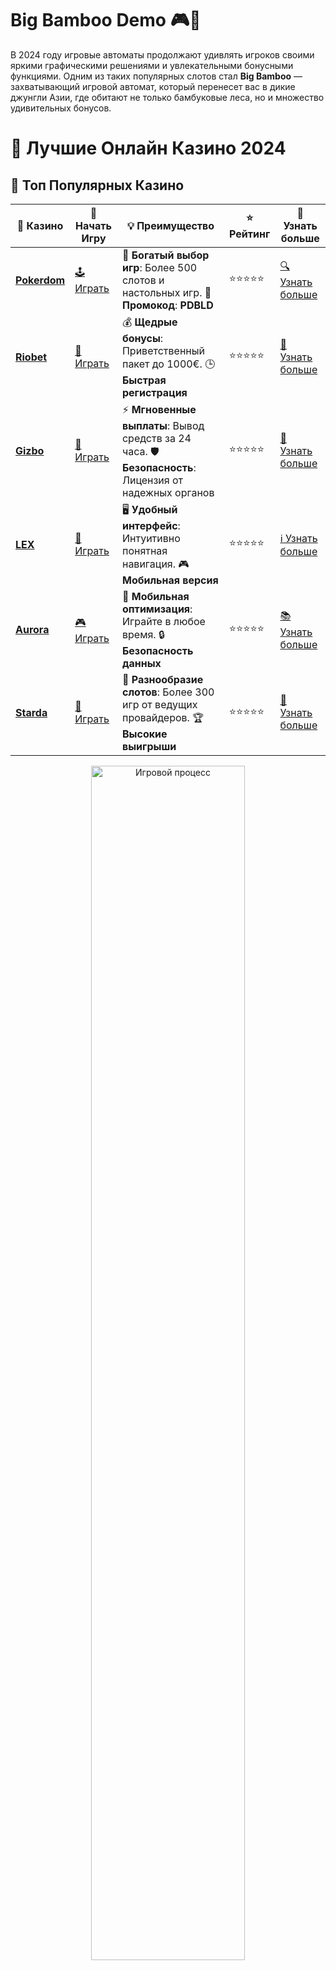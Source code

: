 # **Big Bamboo Demo 🎮🐼**

В 2024 году игровые автоматы продолжают удивлять игроков своими яркими графическими решениями и увлекательными бонусными функциями. Одним из таких популярных слотов стал **Big Bamboo** — захватывающий игровой автомат, который перенесет вас в дикие джунгли Азии, где обитают не только бамбуковые леса, но и множество удивительных бонусов.

# 🎰 Лучшие Онлайн Казино 2024

## 🌟 Топ Популярных Казино

| 🎲 **Казино** | 🔗 **Начать Игру** | 💡 **Преимущество** | ⭐ **Рейтинг** | 🔗 **Узнать больше** |
|--------------|---------------------|---------------------|----------------|----------------------|
| [**Pokerdom**](https://brandplay.link/4k77v2yx) | [🕹️ Играть](https://brandplay.link/4k77v2yx) | 🎉 **Богатый выбор игр**: Более 500 слотов и настольных игр. 🎁 **Промокод**: **PDBLD** | ⭐⭐⭐⭐⭐ | [🔍 Узнать больше](https://brandplay.link/4k77v2yx) |
| [**Riobet**](https://brandplay.link/7xBLTPyj) | [🎰 Играть](https://brandplay.link/7xBLTPyj) | 💰 **Щедрые бонусы**: Приветственный пакет до 1000€. 🕒 **Быстрая регистрация** | ⭐⭐⭐⭐⭐ | [📖 Узнать больше](https://brandplay.link/7xBLTPyj) |
| [**Gizbo**](https://brandplay.link/bprXw4YV) | [🎲 Играть](https://brandplay.link/bprXw4YV) | ⚡ **Мгновенные выплаты**: Вывод средств за 24 часа. 🛡️ **Безопасность**: Лицензия от надежных органов | ⭐⭐⭐⭐⭐ | [📝 Узнать больше](https://brandplay.link/bprXw4YV) |
| [**LEX**](https://brandplay.link/zW4hdDFV) | [🤑 Играть](https://brandplay.link/zW4hdDFV) | 🖥️ **Удобный интерфейс**: Интуитивно понятная навигация. 🎮 **Мобильная версия** | ⭐⭐⭐⭐⭐ | [ℹ️ Узнать больше](https://brandplay.link/zW4hdDFV) |
| [**Aurora**](https://10trafic-stat2.com/click/668546556bcc6313411604bd/6766/13032/subaccount) | [🎮 Играть](https://10trafic-stat2.com/click/668546556bcc6313411604bd/6766/13032/subaccount) | 📱 **Мобильная оптимизация**: Играйте в любое время. 🔒 **Безопасность данных** | ⭐⭐⭐⭐⭐ | [📚 Узнать больше](https://10trafic-stat2.com/click/668546556bcc6313411604bd/6766/13032/subaccount) |
| [**Starda**](https://brandplay.link/fB7xwRFL) | [🎯 Играть](https://brandplay.link/fB7xwRFL) | 🎰 **Разнообразие слотов**: Более 300 игр от ведущих провайдеров. 🏆 **Высокие выигрыши** | ⭐⭐⭐⭐⭐ | [🔎 Узнать больше](https://brandplay.link/fB7xwRFL) |

<div align="center">
    <img src="https://i.pinimg.com/originals/87/9e/b9/879eb9354dd0699582408b68f2e253b2.gif" alt="Игровой процесс" width="70%">
</div>

## 💎 Лучшие Бонусы и Акции

| 🎲 **Казино** | 🔗 **Начать Игру** | 💡 **Преимущество** | ⭐ **Рейтинг** | 🔗 **Узнать больше** |
|--------------|---------------------|---------------------|----------------|----------------------|
| [**Kometa**](https://brandplay.link/8ZymQJV8) | [🎰 Играть](https://brandplay.link/8ZymQJV8) | 🎁 **Эксклюзивные бонусы**: Регулярные акции и промо. 🔄 **Программы лояльности** | ⭐⭐⭐⭐☆ | [🔍 Узнать больше](https://brandplay.link/8ZymQJV8) |
| [**R7**](https://brandplay.link/bMd3Yjsw) | [🕹️ Играть](https://brandplay.link/bMd3Yjsw) | 🕒 **Круглосуточная поддержка**: Всегда на связи. 💸 **Высокие лимиты** | ⭐⭐⭐⭐☆ | [📖 Узнать больше](https://brandplay.link/bMd3Yjsw) |
| [**7K**](https://brandplay.link/BvQyFShp) | [🎲 Играть](https://brandplay.link/BvQyFShp) | 🌟 **Эксклюзивные бонусы**: Только для VIP игроков. 🎉 **Сезонные акции** | ⭐⭐⭐⭐☆ | [📝 Узнать больше](https://brandplay.link/BvQyFShp) |
| [**Kent**](https://brandplay.link/Fv2WP3js) | [🤑 Играть](https://brandplay.link/Fv2WP3js) | 📈 **Высокий RTP**: Более 98%. 💼 **Профессиональная поддержка** | ⭐⭐⭐⭐☆ | [ℹ️ Узнать больше](https://brandplay.link/Fv2WP3js) |
| [**1Xslots**](https://brandplay.link/hSB1khtr) | [🎮 Играть](https://brandplay.link/hSB1khtr) | 🎉 **Множество акций**: Еженедельные бонусы и турниры. 🛡️ **Безопасность** | ⭐⭐⭐⭐☆ | [📚 Узнать больше](https://brandplay.link/hSB1khtr) |
| [**Gama**](https://brandplay.link/j6NMKsDz) | [🎯 Играть](https://brandplay.link/j6NMKsDz) | 🔍 **Интуитивный интерфейс**: Легкость использования. 🏅 **Престижные турниры** | ⭐⭐⭐⭐☆ | [🔎 Узнать больше](https://brandplay.link/j6NMKsDz) |

<div align="center">
    <img src="https://i.pinimg.com/originals/87/9e/b9/879eb9354dd0699582408b68f2e253b2.gif" alt="Игровой процесс" width="70%">
</div>

## 🚀 Быстрые Выигрыши и Поддержка

| 🎲 **Казино** | 🔗 **Начать Игру** | 💡 **Преимущество** | ⭐ **Рейтинг** | 🔗 **Узнать больше** |
|--------------|---------------------|---------------------|----------------|----------------------|
| [**Onion**](https://brandplay.link/zBGRVpQ9) | [🎰 Играть](https://brandplay.link/zBGRVpQ9) | 🤑 **Низкие ставки**: Идеально для начинающих. 🔄 **Быстрые выводы** | ⭐⭐⭐⭐☆ | [🔍 Узнать больше](https://brandplay.link/zBGRVpQ9) |
| [**Чемпион**](https://temon-gter.cfd/go/lRq?p80412p304504pcc44t17455) | [🕹️ Играть](https://temon-gter.cfd/go/lRq?p80412p304504pcc44t17455) | 🏅 **Лояльная программа**: Награды за активность. 🎁 **Ежемесячные бонусы** | ⭐⭐⭐⭐☆ | [📖 Узнать больше](https://temon-gter.cfd/go/lRq?p80412p304504pcc44t17455) |
| [**Vavada**](https://vavadapartner.pro/?promo=ea5c9275-6854-4505-94fc-95ab18221945-linkb2) | [🎲 Играть](https://vavadapartner.pro/?promo=ea5c9275-6854-4505-94fc-95ab18221945-linkb2) | 🚀 **Быстрая регистрация**: Начните играть мгновенно. 🔐 **Безопасные транзакции** | ⭐⭐⭐⭐☆ | [📝 Узнать больше](https://vavadapartner.pro/?promo=ea5c9275-6854-4505-94fc-95ab18221945-linkb2) |
| [**Friends**](https://gofriends.kim/linkb2) | [🤑 Играть](https://gofriends.kim/linkb2) | 🤝 **Социальные игры**: Играйте с друзьями. 🌐 **Мультиплатформенность** | ⭐⭐⭐⭐☆ | [ℹ️ Узнать больше](https://gofriends.kim/linkb2) |
| [**1WIN**](https://brandplay.link/smXVpBbG) | [🎮 Играть](https://brandplay.link/smXVpBbG) | 🏆 **Спортивные ставки**: Широкий выбор видов спорта. 💵 **Высокие коэффициенты** | ⭐⭐⭐⭐☆ | [📚 Узнать больше](https://brandplay.link/smXVpBbG) |
| [**Drip**](https://drp-ircp01.com/c07e6a3db) | [🎯 Играть](https://drp-ircp01.com/c07e6a3db) | 🌐 **Инновационные игры**: Новейшие игровые технологии. 🛡️ **Высокая безопасность** | ⭐⭐⭐⭐☆ | [🔎 Узнать больше](https://drp-ircp01.com/c07e6a3db) |
| [**JoyCasino**](https://rpc30.call2me.pro/?/ru/registration?apkpop=0&partner=p24970p3291217pc98f) | [🎰 Играть](https://rpc30.call2me.pro/?/ru/registration?apkpop=0&partner=p24970p3291217pc98f) | 🎁 **Приятные бонусы**: Ежедневные акции и подарки. 🕹️ **Разнообразие игр** | ⭐⭐⭐⭐☆ | [🔍 Узнать больше](https://rpc30.call2me.pro/?/ru/registration?apkpop=0&partner=p24970p3291217pc98f) |

<div align="center">
    <img src="https://i.pinimg.com/originals/87/9e/b9/879eb9354dd0699582408b68f2e253b2.gif" alt="Игровой процесс" width="70%">
</div>
---

✨ **Выбирайте лучшее казино для себя и наслаждайтесь игрой! Удачи!** ✨
![Big Bamboo Demo](https://i.pinimg.com/originals/a9/29/6e/a9296ea1cf6a7c20a985e593451f0323.png)

## Что такое **Big Bamboo Demo**? 🌿🎰

**Big Bamboo Demo** — это демо-версия популярного слота, которая позволяет игрокам наслаждаться игрой на виртуальные деньги, не рискуя своими реальными средствами. Это отличный способ познакомиться с механиками игры, ознакомиться с её особенностями и даже потренироваться, прежде чем перейти на реальную игру.

В демо-режиме вам не нужно проходить регистрацию или пополнять баланс, чтобы начать играть. Всё, что нужно — это выбрать размер ставки и крутить барабаны, наслаждаясь визуальными эффектами и бонусами.

## Особенности игрового автомата **Big Bamboo** 🐼💰

**Big Bamboo** от Pragmatic Play — это слот с 5 барабанами и 50 линиями выплат. Его тематика основана на китайской культуре и природе, где главным героем является милый и символизирующий удачу бамбук. Вот некоторые особенности игры:

1. **Бонусные символы** 🎉
   В игре есть специальные символы, такие как **Scatter** и **Wild**, которые активируют дополнительные функции, например, бесплатные вращения (фриспины) и множители, что позволяет увеличить ваши выигрыши.

2. **Функция фриспинов** 🌀
   При выпадении трех и более символов **Scatter**, вы получите доступ к бонусу с бесплатными вращениями, где каждый спин может принести вам множители выигрыша. Это делает игру ещё более захватывающей и прибыльной.

3. **Множители и бонусы** 💵
   Одной из отличительных черт **Big Bamboo** является возможность выиграть большие суммы благодаря множителям, которые могут появляться на барабанах во время основного и бонусного раундов.

4. **Простая механика** 🎯
   Несмотря на множество бонусных функций, слот имеет достаточно простую механику, что делает его доступным для игроков любого уровня. Вы сможете быстро понять, как выигрывать, не запутавшись в сложных правилах.

## Почему стоит играть в **Big Bamboo Demo**? 🌿💎

1. **Бесплатная игра** 🎮
   Играя в демо-режиме, вы не рискуете своими средствами, но при этом можете получить полное удовольствие от игрового процесса. Это идеальный вариант для тех, кто хочет ознакомиться с автоматом, не тратя реальные деньги.

2. **Тренировка и освоение бонусов** 🏅
   Вы можете потренироваться и научиться активировать бонусные раунды, изучив все функции слота, прежде чем играть на реальные деньги.

3. **Наслаждение игрой** 🎉
   Яркая графика и захватывающие анимации делают **Big Bamboo** одним из самых интересных и увлекательных слотов на сегодняшний день.

## Как начать играть в **Big Bamboo Demo**? 🎮

Для того чтобы начать играть в **Big Bamboo Demo**, достаточно выбрать онлайн-казино, которое предлагает эту игру в своем демо-режиме. Запустив слот, вы сможете сразу начать наслаждаться им, не регистрируясь и не внося депозит.

### Шаги для начала игры:
1. Перейдите в онлайн-казино, которое предлагает **Big Bamboo**.
2. Выберите демо-режим игры.
3. Установите ставку и начните вращать барабаны.
4. Наслаждайтесь бесплатной игрой и учитесь активировать бонусные раунды.

## Заключение: почему стоит играть в **Big Bamboo Demo**? 🌱

**Big Bamboo Demo** — это отличная возможность испытать удачу, не рискуя своими средствами. Слот сочетает в себе увлекательный игровой процесс, множество бонусов и хорошую графику, что делает его любимым выбором для многих игроков. Попробуйте демо-версию и исследуйте все возможности этого замечательного слота, прежде чем переходить к реальным ставкам!

Играйте, наслаждайтесь и выигрывайте с **Big Bamboo**! 🍀🎰
